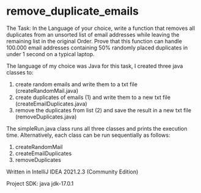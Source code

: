 # remove_duplicate_emails

The Task:
In the Language of your choice, write a function that removes all duplicates from an unsorted list of email addresses while leaving the remaining list in the original Order. Prove that this function can handle 100.000 email addresses containing 50% randomly placed duplicates in under 1 second on a typical laptop.

The language of my choice was Java for this task, I created three java classes to:
1. create random emails and write them to a txt file (createRandomMail.java)
2. create duplicates of emails (1) and write them to a new txt file (createEmailDuplicates.java)
3. remove the duplicates from list (2) and save the result in a new txt file (removeDuplicates.java)

The simpleRun.java class runs all three classes and prints the execution time.
Alternatively, each class can be run sequentially as follows:
1. createRandomMail
2. createEmailDuplicates
3. removeDuplicates


Written in IntelliJ IDEA 2021.2.3 (Community Edition)

Project SDK: java jdk-17.0.1
